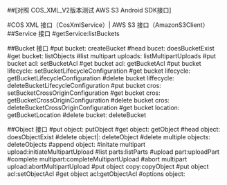 ##[对照 COS_XML_V2版本测试 AWS S3 Android SDK接口]

#COS XML 接口（CosXmlService）| AWS S3 接口（AmazonS3Client）
##Service 接口
#getService:listBuckets

##Bucket 接口
#put bucket: createBucket
#head bucet: doesBucketExist
#get bucket: listObjects
#list multipart uploads: listMultipartUploads
#put bucket acl: setBucketAcl
#get bucket acl: getBucketAcl
#put bucket lifecycle: setBucketLifecycleConfiguration
#get bucket lifecycle: getBucketLifecycleConfiguration
#delete bucket liffecycle: deleteBucketLifecycleConfiguration
#put bucket cros: setBucketCrossOriginConfiguration
#get bucket cros: getBucketCrossOriginConfiguration
#delete bucket cros: deleteBucketCrossOriginConfiguration
#get bucket location: getBucketLocation
#delete bucket: deleteBucket

##Object 接口
#put object: putObject
#get object: getObject
#head object: doesObjectExist
#delete object|: deleteObject
#delete multiple objects: deleteObjects
#append object:
#initate multipart upload:initiateMultipartUpload
#list parts:listParts
#upload part:uploadPart
#complete multipart:completeMultipartUpload
#abort multipart upload:abortMultipartUpload
#put object copy:copyObject
#put object acl:setObjectAcl
#get object acl:getObjectAcl
#options object:


